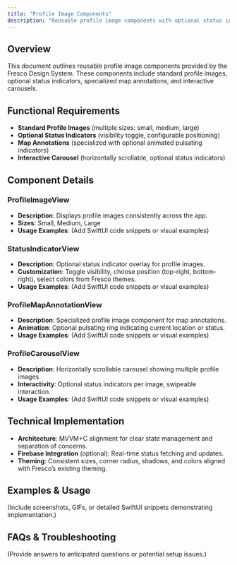 ```yaml
---
title: "Profile Image Components"
description: "Reusable profile image components with optional status indicators and interactive carousel for Fresco Design System."
---
```


## Overview
This document outlines reusable profile image components provided by the Fresco Design System. These components include standard profile images, optional status indicators, specialized map annotations, and interactive carousels.

## Functional Requirements
- **Standard Profile Images** (multiple sizes: small, medium, large)
- **Optional Status Indicators** (visibility toggle, configurable positioning)
- **Map Annotations** (specialized with optional animated pulsating indicators)
- **Interactive Carousel** (horizontally scrollable, optional status indicators)

## Component Details

### ProfileImageView
- **Description**: Displays profile images consistently across the app.
- **Sizes**: Small, Medium, Large
- **Usage Examples**: (Add SwiftUI code snippets or visual examples)

### StatusIndicatorView
- **Description**: Optional status indicator overlay for profile images.
- **Customization**: Toggle visibility, choose position (top-right, bottom-right), select colors from Fresco themes.
- **Usage Examples**: (Add SwiftUI code snippets or visual examples)

### ProfileMapAnnotationView
- **Description**: Specialized profile image component for map annotations.
- **Animation**: Optional pulsating ring indicating current location or status.
- **Usage Examples**: (Add SwiftUI code snippets or visual examples)

### ProfileCarouselView
- **Description**: Horizontally scrollable carousel showing multiple profile images.
- **Interactivity**: Optional status indicators per image, swipeable interaction.
- **Usage Examples**: (Add SwiftUI code snippets or visual examples)

## Technical Implementation
- **Architecture**: MVVM+C alignment for clear state management and separation of concerns.
- **Firebase Integration** (optional): Real-time status fetching and updates.
- **Theming**: Consistent sizes, corner radius, shadows, and colors aligned with Fresco’s existing theming.

## Examples & Usage
(Include screenshots, GIFs, or detailed SwiftUI snippets demonstrating implementation.)

## FAQs & Troubleshooting
(Provide answers to anticipated questions or potential setup issues.)

